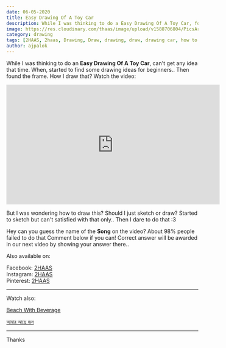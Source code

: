 ```yaml
---
date: 06-05-2020
title: Easy Drawing Of A Toy Car
description: While I was thinking to do a Easy Drawing Of A Toy Car, found a frame to draw..
image: https://res.cloudinary.com/thaas/image/upload/v1588706804/PicsArt_05-05-06.16.48_kugni9.jpg
category: drawing
tags: [2HAAS, 2haas, Drawing, Draw, drawing, draw, drawing car, how to draw a car, drawing tutorials, oil pastel drawing, oil pastel drawing for beginners, oil pastel drawing easy, drawing ideas, drawings easy, old car, car old, toy car, toy, car]
author: ajpalok
---
```

While I was thinking to do an <b>Easy Drawing Of A Toy Car</b>, can't get any idea that time. When, started to find some drawing ideas for beginners.. Then found the frame. How I draw that? Watch the video:
<iframe width="560" height="315" src="https://www.youtube-nocookie.com/embed/ld11G90AA5Y" frameborder="0" allow="accelerometer; autoplay; encrypted-media; gyroscope; picture-in-picture" allowfullscreen></iframe>

But I was wondering how to draw this? Should I just sketch or draw? Started to sketch but can't satisfied with that only.. Then I dare to do that :3

Hey can you guess the name of the <b>Song</b> on the video? About 98% people failed to do that Comment below if you can! Correct answer will be awarded in our next video by showing your answer there..  
 
Also available on:
  
Facebook: [2HAAS](https://facebook.com/2haas)  
Instagram: [2HAAS](https://instagram.com/2haas.ml)  
Pinterest: [2HAAS](https://pinterest.com/2haas_ml)  
   
-------------------------------------------------------------------

Watch also:

[Beach With Beverage](https://youtu.be/8MH68Znm_ro)  

[আমার আছে জল](https://youtu.be/aPH-It6tL0I)  

------------------------------------------------------------------
Thanks
